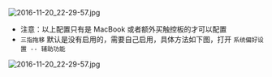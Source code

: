 
![2016-11-20_22-29-57.jpg](https://openfilecdn.upupmo.com/upupmo-article/mac/basic/mac-system-6-trackpad-1.png)

- 注意：以上配置只有是 MacBook 或者额外买触控板的才可以配置
- `三指拖移` 默认是没有启用的，需要自己启用，具体方法如下图，打开 `系统偏好设置 -- 辅助功能`

![2016-11-20_22-29-57.jpg](https://openfilecdn.upupmo.com/upupmo-article/mac/basic/mac-system-6-trackpad-2.png)

